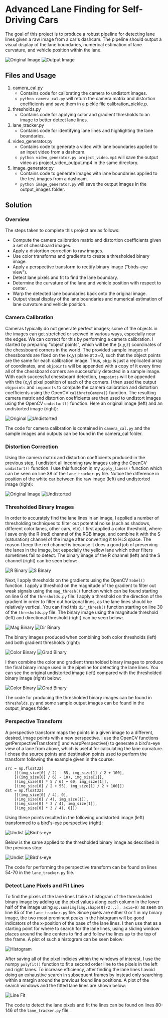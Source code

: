 # Advanced Lane Finding for Self-Driving Cars

The goal of this project is to produce a robust pipeline for detecting lane lines given a raw image from a car's dashcam. The pipeline should output a visual display of the lane boundaries, numerical estimation of lane curvature, and vehicle position within the lane.

![Original Image](test_images/test_example1.jpeg)   ![Output Image](output_images/output_example1.jpeg)


## Files and Usage

1. camera_cal.py
    * Contains code for calibrating the camera to undistort images.
    * `python camera_cal.py` will return the camera matrix and distortion coefficients and save them in a pickle file calibration_pickle.p.
2. thresholds.py
    * Contains code for applying color and gradient thresholds to an image to better detect lane lines.
3. lane_tracker.py
    * Contains code for identifying lane lines and highlighting the lane boundaries.
4. video_generator.py
    * Contains code to generate a video with lane boundaries applied to an input video from a dashcam.
    * `python video_generator.py project_video.mp4` will save the output video as project_video_output.mp4 in the same directory.
5. image_generator.py
    * Contains code to generate images with lane boundaries applied to the test images from a dashcam.
    * `python image_generator.py` will save the output images in the output_images folder.

## Solution

### Overview

The steps taken to complete this project are as follows:

* Compute the camera calibration matrix and distortion coefficients given a set of chessboard images.
* Apply a distortion correction to raw images.
* Use color transforms and gradients to create a thresholded binary image.
* Apply a perspective transform to rectify binary image ("birds-eye view").
* Detect lane pixels and fit to find the lane boundary.
* Determine the curvature of the lane and vehicle position with respect to center.
* Warp the detected lane boundaries back onto the original image.
* Output visual display of the lane boundaries and numerical estimation of lane curvature and vehicle position.


### Camera Calibration

Cameras typically do not generate perfect images; some of the objects in the images can get stretched or scewed in various ways, especially near the edges. We can correct for this by performing a camera calibration.
I started by preparing "object points", which will be the (x,y,z) coordinates of the chessboard corners in the world. The provided sample images of chessboards are fixed on the (x,y) plane at z=0, such that the object points are the same for each calibration image. Thus, `objp` is just a replicated array of coordinates, and `objpoints` will be appended with a copy of it every time all of the chessboard corners are successfully detected in a sample image. With each successful chessboard detection, `imgpoints` will be appended with the (x,y) pixel position of each of the corners. 
I then used the output `objpoints` and `imgpoints` to compute the camera calibration and distortion coefficients using the OpenCV `calibrateCamera()` function. The resulting camera matrix and distortion coefficients are then used to undistort images using the OpenCV `undistort()` function. Here an original image (left) and an undistorted image (right):

![Original](camera_cal/test_example2.jpeg)      ![Undistorted](camera_cal/output_example2.jpeg)

The code for camera calibration is contained in `camera_cal.py` and the sample images and outputs can be found in the camera_cal folder.


### Distortion Correction

Using the camera matrix and distortion coefficients produced in the previous step, I undistort all incoming raw images using the OpenCV `undistort()` function. I use this function in my `apply_lines()` function which can be seen on line 38 of the `lane_tracker.py` file. Notice the difference in position of the white car between the raw image (left) and undistorted image (right):

![Original Image](test_images/test_example1.jpeg)   ![Undistorted](output_images/example_undist1.jpeg)


### Thresholded Binary Images

In order to accurately find the lane lines in an image, I applied a number of thresholding techniques to filter out potential noise (such as shadows, different color lanes, other cars, etc). I first applied a color threshold, where I save only the R (red) channel of the RGB image, and combine it with the S (saturation) channel of the image after converting it to HLS space. The reason I keep the red channel is because it does a good job of preserving the lanes in the image, but especially the yellow lane which other filters sometimes fail to detect. The binary image of the R channel (left) and the S channel (right) can be seen below:

![R Binary](output_images/example_rthresh1.jpeg)  ![S Binary](output_images/example_sthresh1.jpeg)

Next, I apply thresholds on the gradients using the OpenCV `Sobel()` function. I apply a threshold on the magnitude of the gradient to filter out weak signals using the `mag_thresh()` function which can be found starting on line 6 of the `thresholds.py` file. I apply a threshold on the direction of the gradient in order to filter out horizonal lines, as the lane lines should be relatively vertical. You can find this `dir_thresh()` function starting on line 30 of the `thresholds.py` file. The binary image using the magnitude threshold (left) and directional threshold (right) can be seen below:

![Mag Binary](output_images/example_magthresh1.jpeg)  ![Dir Binary](output_images/example_dirthresh1.jpeg)

The binary images produced when combining both color thresholds (left) and both gradient thresholds (right):

![Color Binary](output_images/example_colorthresh1.jpeg)  ![Grad Binary](output_images/example_gradthresh1.jpeg)

I then combine the color and gradient thresholded binary images to produce the final binary image used in the pipeline for detecting the lane lines. You can see the original undistorted image (left) compared with the thresholded binary image (right) below:

![Color Binary](output_images/example_undist2.jpeg)  ![Grad Binary](output_images/example_combothresh1.jpeg)

The code for producing the thresholded binary images can be found in `thresholds.py` and some sample output images can be found in the output_images folder.


### Perspective Transform

A perspective transform maps the points in a given image to a different, desired, image points with a new perspective. I use the OpenCV functions getPerspectiveTransform() and warpPerspective() to generate a bird's-eye view of a lane from above, which is useful for calculating the lane curvature. I chose the source points and destination points used to perform the transform following the example given in the course:
```
src = np.float32(
    [[(img_size[0] / 2) - 55, img_size[1] / 2 + 100],
    [((img_size[0] / 6) - 10), img_size[1]],
    [(img_size[0] * 5 / 6) + 60, img_size[1]],
    [(img_size[0] / 2 + 55), img_size[1] / 2 + 100]])
dst = np.float32(
    [[(img_size[0] / 4), 0],
    [(img_size[0] / 4), img_size[1]],
    [(img_size[0] * 3 / 4), img_size[1]],
    [(img_size[0] * 3 / 4), 0]])
```
Using these points resulted in the following undistorted image (left) transformed to a bird's-eye perspective (right):

![Undist](output_images/example_undist3.jpeg)  ![Bird's-eye](output_images/example_birdseye1.jpeg)

Below is the same applied to the thresholded binary image as described in the previous step:

![Undist](output_images/example_undist3.jpeg)  ![Bird's-eye](output_images/example_binarybirdseye1.jpeg)

The code for performing the perspective transform can be found on lines 54-70 in the `lane_tracker.py` file.


### Detect Lane Pixels and Fit Lines

To find the pixels of the lane lines I take a histogram of the thresholded binary image by adding up the pixel values along each column in the lower half of the image using `np.sum(img[img.shape[0]/2:,:], axis=0)` as seen on line 85 of the `lane_tracker.py` file. Since pixels are either 0 or 1 in my binary image, the two most prominent peaks in the histogram will be good indicators of the x-position of the base of the lane lines. I then use that as a starting point for where to search for the lane lines, using a sliding window places around the line centers to find and follow the lines up to the top of the frame. A plot of such a histogram can be seen below:

![Histogram](output_images/lane_pixel_histogram.png)

After saving all of the pixel indicies within the windows of interest, I use the numpy `polyfit()` function to fit a second order line to the pixels in the left and right lanes. To increase efficiency, after finding the lane lines I avoid doing an exhaustive search in subsequent frames by instead only searching within a margin around the previous found line positions. A plot of the search windows and the fitted lane lines are shown below:

![Line Fit](output_images/example_lines_fit3.jpg) 

The code to detect the lane pixels and fit the lines can be found on lines 80-146 of the `lane_tracker.py` file.




